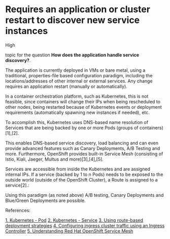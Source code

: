 # Requires an application or cluster restart to discover new service instances

<div class="risk-rounded-box high">High</div>

topic for the question **How does the application handle service discovery?**.

The application is currently deployed in VMs or bare metal, using a traditional,
properties-file based configuration paradigm, including the locations/addresses
of other internal or external services. Any change requires an application
restart (manually or automatically).

In a container orchestration platform, such as Kubernetes, this is not feasible,
since containers will change their IPs when being rescheduled to other nodes,
being restarted because of Kubernetes events or deployment requirements
(automatically spawning new instances if needed), etc.

To accomplish this, Kubernetes uses DNS-based name resolution of Services that
are being backed by one or more Pods (groups of containers)[1],[2].

This enables DNS-based service discovery, load balancing and can even provide
advanced features such as Canary Deployments, A/B Testing and more. Furthermore,
OpenShift provides built-in Service Mesh (consisting of Istio, Kiali, Jaeger,
Multus and more)[3],[4],[5].

Services are accessible from inside the Kubernetes and are assigned internal IPs.
If a service (backed by 1 to n Pods) needs to be exposed to the outside world
(outside of the OpenShift Cluster), a Route is assigned to a service[2].:

Using this paradigm (as noted above) A/B testing, Canary Deployments and
Blue/Green Deployments are possible.

References:

[1. Kubernetes - Pod](https://kubernetes.io/docs/concepts/workloads/pods/)
[2. Kubernetes - Service](https://kubernetes.io/docs/concepts/services-networking/service/)
[3. Using route-based deployment strategies](https://docs.openshift.com/container-platform/4.8/applications/deployments/route-based-deployment-strategies.html)
[4. Configuring ingress cluster traffic using an Ingress Controller](https://docs.openshift.com/container-platform/4.8/networking/configuring_ingress_cluster_traffic/configuring-ingress-cluster-traffic-ingress-controller.html)
[5. Understanding Red Hat OpenShift Service Mesh](https://docs.openshift.com/container-platform/4.8/service_mesh/v1x/ossm-architecture.html)
